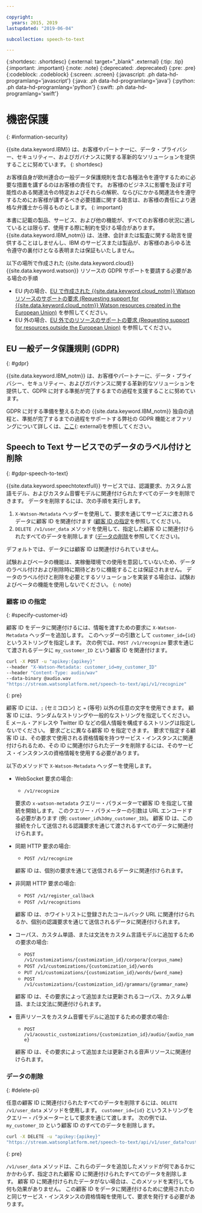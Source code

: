 ```yaml
---

copyright:
  years: 2015, 2019
lastupdated: "2019-06-04"

subcollection: speech-to-text

---
```


{:shortdesc: .shortdesc}
{:external: target="_blank" .external}
{:tip: .tip}
{:important: .important}
{:note: .note}
{:deprecated: .deprecated}
{:pre: .pre}
{:codeblock: .codeblock}
{:screen: .screen}
{:javascript: .ph data-hd-programlang='javascript'}
{:java: .ph data-hd-programlang='java'}
{:python: .ph data-hd-programlang='python'}
{:swift: .ph data-hd-programlang='swift'}

# 機密保護
{: #information-security}

{{site.data.keyword.IBM}} は、お客様やパートナーに、データ・プライバシー、セキュリティー、およびガバナンスに関する革新的なソリューションを提供することに努めています。
{: shortdesc}

お客様自身が欧州連合の一般データ保護規則を含む各種法令を遵守するために必要な措置を講ずるのはお客様の責任です。 お客様のビジネスに影響を及ぼす可能性のある関連法令の特定およびそれらの解釈、ならびにかかる関連法令を遵守するためにお客様が講ずるべき必要措置に関する助言は、お客様の責任により適格な弁護士から得るものとします。
{: important}

本書に記載の製品、サービス、および他の機能が、すべてのお客様の状況に適しているとは限らず、使用する際に制約を受ける場合があります。 {{site.data.keyword.IBM_notm}} は、法律、会計または監査に関する助言を提供することはしませんし、IBM のサービスまたは製品が、お客様のあらゆる法令遵守の裏付けとなる表明または保証もいたしません。

以下の場所で作成された {{site.data.keyword.cloud}} {{site.data.keyword.watson}} リソースの GDPR サポートを要請する必要がある場合の手順

-   EU 内の場合、[EU で作成された {{site.data.keyword.cloud_notm}} Watson リソースのサポートの要求 (Requesting support for {{site.data.keyword.cloud_notm}} Watson resources created in the European Union)](/docs/services/watson?topic=watson-gdpr-sar#request-EU) を参照してください。
-   EU 外の場合、[EU 外でのリソースのサポートの要求 (Requesting support for resources outside the European Union)](/docs/services/watson?topic=watson-gdpr-sar#request-non-EU) を参照してください。

## EU 一般データ保護規則 (GDPR)
{: #gdpr}

{{site.data.keyword.IBM_notm}} は、お客様やパートナーに、データ・プライバシー、セキュリティー、およびガバナンスに関する革新的なソリューションを提供して、GDPR  に対する準拠が完了するまでの過程を支援することに努めています。

GDPR に対する準備を整えるための {{site.data.keyword.IBM_notm}} 独自の過程と、準拠が完了するまでの過程をサポートする弊社の GDPR 機能とオファリングについて詳しくは、[ここ](http://www.ibm.com/gdpr){: external}を参照してください。

## Speech to Text サービスでのデータのラベル付けと削除
{: #gdpr-speech-to-text}

{{site.data.keyword.speechtotextfull}} サービスでは、認識要求、カスタム言語モデル、およびカスタム音響モデルに関連付けられたすべてのデータを削除できます。 データを削除するには、次の手順を実行します。

1.  `X-Watson-Metadata` ヘッダーを使用して、要求を通じてサービスに渡されるデータに顧客 ID を関連付けます ([顧客 ID の指定](#specify-customer-id)を参照してください)。
1.  `DELETE /v1/user_data` メソッドを使用して、指定した顧客 ID に関連付けられたすべてのデータを削除します ([データの削除](#delete-pi)を参照してください)。

デフォルトでは、データには顧客 ID は関連付けられていません。

試験およびベータの機能は、実稼働環境での使用を意図していないため、データのラベル付けおよび削除時に期待どおりに機能することは保証されません。 データのラベル付けと削除を必要とするソリューションを実装する場合は、試験およびベータの機能を使用しないでください。
{: note}

### 顧客 ID の指定
{: #specify-customer-id}

顧客 ID をデータに関連付けるには、情報を渡すための要求に `X-Watson-Metadata` ヘッダーを追加します。 このヘッダーの引数として `customer_id={id}` というストリングを指定します。 次の例では、`POST /v1/recognize` 要求を通じて渡されるデータに `my_customer_ID` という顧客 ID を関連付けます。

```bash
curl -X POST -u "apikey:{apikey}"
--header "X-Watson-Metadata: customer_id=my_customer_ID"
--header "Content-Type: audio/wav"
--data-binary @audio.wav
"https://stream.watsonplatform.net/speech-to-text/api/v1/recognize"
```
{: pre}

顧客 ID には、`;` (セミコロン) と `=` (等号) 以外の任意の文字を使用できます。 顧客 ID には、ランダムなストリングや一般的なストリングを指定してください。E メール・アドレスや Twitter ID などの個人情報を構成するストリングは指定しないでください。 要求ごとに異なる顧客 ID を指定できます。 要求で指定する顧客 ID は、その要求で使用される資格情報を持つサービス・インスタンスに関連付けられるため、その ID に関連付けられたデータを削除するには、そのサービス・インスタンスの資格情報を使用する必要があります。

以下のメソッドで `X-Watson-Metadata` ヘッダーを使用します。

-   WebSocket 要求の場合:
    -   `/v1/recognize`

    要求の `x-watson-metadata` クエリー・パラメーターで顧客 ID を指定して接続を開始します。 このクエリー・パラメーターの引数は URL エンコードする必要があります (例: `customer_id%3dmy_customer_ID`)。 顧客 ID は、この接続を介して送信される認識要求を通じて渡されるすべてのデータに関連付けられます。
-   同期 HTTP 要求の場合:
    -   `POST /v1/recognize`

    顧客 ID は、個別の要求を通じて送信されるデータに関連付けられます。
-   非同期 HTTP 要求の場合:
    -   `POST /v1/register_callback`
    -   `POST /v1/recognitions`

    顧客 ID は、ホワイトリストに登録されたコールバック URL に関連付けられるか、個別の認識要求を通じて送信されるデータに関連付けられます。
-   コーパス、カスタム単語、または文法をカスタム言語モデルに追加するための要求の場合:
    -   `POST /v1/customizations/{customization_id}/corpora/{corpus_name}`
    -   `POST /v1/customizations/{customization_id}/words`
    -   `PUT /v1/customizations/{customization_id}/words/{word_name}`
    -   `POST /v1/customizations/{customization_id}/grammars/{grammar_name}`

    顧客 ID は、その要求によって追加または更新されるコーパス、カスタム単語、または文法に関連付けられます。
-   音声リソースをカスタム音響モデルに追加するための要求の場合:
    -   `POST /v1/acoustic_customizations/{customization_id}/audio/{audio_name}`

    顧客 ID は、その要求によって追加または更新される音声リソースに関連付けられます。

### データの削除
{: #delete-pi}

任意の顧客 ID に関連付けられたすべてのデータを削除するには、`DELETE /v1/user_data` メソッドを使用します。 `customer_id={id}` というストリングをクエリー・パラメーターとして要求を通じて渡します。 次の例では、`my_customer_ID` という顧客 ID のすべてのデータを削除します。

```bash
curl -X DELETE -u "apikey:{apikey}"
"https://stream.watsonplatform.net/speech-to-text/api/v1/user_data?customer_id=my_customer_ID"
```
{: pre}

`/v1/user_data` メソッドは、これらのデータを追加したメソッドが何であるかにかかわらず、指定された顧客 ID に関連付けられたすべてのデータを削除します。 顧客 ID に関連付けられたデータがない場合は、このメソッドを実行しても何も効果がありません。 この顧客 ID をデータに関連付けるために使用されたのと同じサービス・インスタンスの資格情報を使用して、要求を発行する必要があります。
